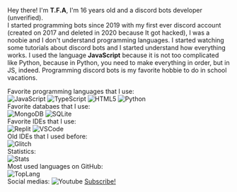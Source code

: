 Hey there! I'm **T.F.A**, I'm 16 years old and a discord bots developer (unverified).<br>I started programming bots since 2019 with my first ever discord account (created on 2017 and deleted in 2020 because It got hacked), I was a noobie and I don't understand programming languages. I started watching some tutorials about discord bots and I started understand how everything works. I used the language **JavaScript** because it is not too complicated like Python, because in Python, you need to make everything in order, but in JS, indeed. Programming discord bots is my favorite hobbie to do in school vacations.

Favorite programming languages that I use:<br>
![JavaScript](https://img.shields.io/badge/JavaScript-F7DF1E?style=for-the-badge&logo=javascript&logoColor=black) ![TypeScript](https://img.shields.io/badge/TypeScript-007ACC?style=for-the-badge&logo=typescript&logoColor=white) ![HTML5](https://img.shields.io/badge/HTML5-E34F26?style=for-the-badge&logo=html5&logoColor=white) ![Python](	https://img.shields.io/badge/Python-14354C?style=for-the-badge&logo=python&logoColor=white)<br>
Favorite databaes that I use:<br>
![MongoDB](	https://img.shields.io/badge/MongoDB-4EA94B?style=for-the-badge&logo=mongodb&logoColor=white) ![SQLite](https://img.shields.io/badge/SQLite-07405E?style=for-the-badge&logo=sqlite&logoColor=white)<br>
Favorite IDEs that I use:<br>
![Replit](https://img.shields.io/badge/replit-667881?style=for-the-badge&logo=replit&logoColor=white) ![VSCode](	https://img.shields.io/badge/Visual_Studio_Code-0078D4?style=for-the-badge&logo=visual%20studio%20code&logoColor=white)<br>
Old IDEs that I used before:<br>
![Glitch](https://img.shields.io/badge/Glitch-2800ff?style=for-the-badge&logo=glitch&logoColor=white)<br>
Statistics:<br>
![Stats](https://github-readme-stats.vercel.app/api?username=TFAGaming&theme=blue-green)<br>
Most used languages on GitHub:<br>
![TopLang](	https://github-readme-stats.vercel.app/api/top-langs/?username=TFAGaming&theme=blue-green)<br>
Social medias:
![Youtube](https://img.shields.io/badge/YouTube-FF0000?style=for-the-badge&logo=youtube&logoColor=white) [Subscribe!](https://www.youtube.com/c/TFA7524)
